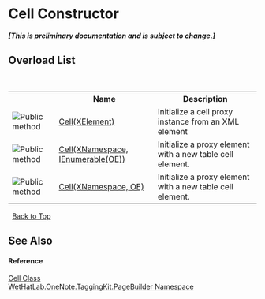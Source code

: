 # Cell Constructor 
 _**\[This is preliminary documentation and is subject to change.\]**_


## Overload List
&nbsp;<table><tr><th></th><th>Name</th><th>Description</th></tr><tr><td>![Public method](media/pubmethod.gif "Public method")</td><td><a href="6a4b3555-b9b3-9185-6909-0a48b2b66edd">Cell(XElement)</a></td><td>
Initialize a cell proxy instance from an XML element</td></tr><tr><td>![Public method](media/pubmethod.gif "Public method")</td><td><a href="514f8c7b-a04a-7122-5a75-267ee0828396">Cell(XNamespace, IEnumerable(OE))</a></td><td>
Initialize a proxy element with a new table cell element.</td></tr><tr><td>![Public method](media/pubmethod.gif "Public method")</td><td><a href="a56abb7a-8b84-a146-fe4f-97843b17a134">Cell(XNamespace, OE)</a></td><td>
Initialize a proxy element with a new table cell element.</td></tr></table>&nbsp;
<a href="#cell-constructor">Back to Top</a>

## See Also


#### Reference
<a href="66fe52c1-34fd-3769-2ea3-c5ed0c1d65ca">Cell Class</a><br /><a href="56352230-71f2-f4b7-63a8-983965663af5">WetHatLab.OneNote.TaggingKit.PageBuilder Namespace</a><br />